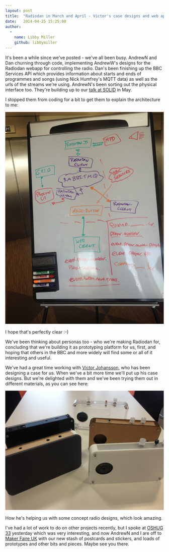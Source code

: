 ```yaml
---
layout: post
title:  "Radiodan in March and April - Victor's case designs and web application designs by AndrewW"
date:   2014-04-25 15:25:00
author:
  -
    name: Libby Miller
    github: libbymiller
---
```


It's been a while since we've posted - we've all been busy. AndrewN and Dan 
churning through code, implementing AndrewW's designs for the Radiodan webapp for 
controlling the radio. Dan's been finishing up the BBC Services API which 
provides information about starts and ends of programmes and songs (using Nick 
Humfrey's MQTT data) as well as the urls of the streams we're using. AndrewN's been 
sorting out the physical interface too. They're building up to our [talk at 
SOLID](http://solidcon.com/solid2014/public/schedule/detail/33250) in May.

I stopped them from coding for a bit to get them to explain the architecture to me:

![Radiodans](/assets/architecture_whiteboard.jpg)

I hope that's perfectly clear :-)

We've been thinking about personas too - who we're making Radiodan for, 
concluding that we're building it as prototyping platform for us, first, and 
hoping that others in the BBC and more widely will find some or all of it 
interesting and useful.

We've had a great time working with [Victor 
Johansson](http://twitter.com/victordons), who has been designing a case for us. 
When we've a bit more time we'll put up his case designs. But we're delighted 
with them and we've been trying them out in different materials, as you can see here:

![Radiodans](/assets/radiodans.jpg)

How he's helping us with some concept radio designs, which look amazing.


I've had a lot of work to do on other projects recently, but I spoke at [OSHUG 
33](http://oshug.org) yesterday which was very interesting, and now AndrewN and I 
are off to [Maker Faire UK](http://www.makerfaireuk.com) with our new stash of 
postcards and stickers, and loads of prototypes and other bits and pieces. Maybe 
see you there.

